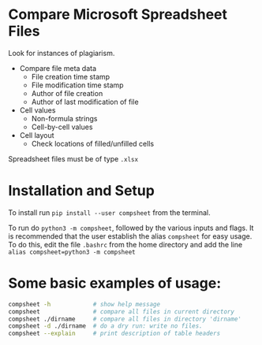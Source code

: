 # Compare Microsoft Spreadsheet Files

Look for instances of plagiarism. 

* Compare file meta data
    * File creation time stamp
    * File modification time stamp
    * Author of file creation 
    * Author of last modification of file
* Cell values
    * Non-formula strings
    * Cell-by-cell values
* Cell layout
    * Check locations of filled/unfilled cells

Spreadsheet files must be of type `.xlsx`

# Installation and Setup

To install run `pip install --user compsheet` from the terminal. 

To run do `python3 -m compsheet`, followed by the various inputs and flags. It is recommended that the user establish the alias `compsheet` for easy usage. 
To do this, edit the file `.bashrc` from the home directory and add the line `alias compsheet=python3 -m compsheet`


# Some basic examples of usage:

```bash
compsheet -h            # show help message
compsheet               # compare all files in current directory
compsheet ./dirname     # compare all files in directory 'dirname'
compsheet -d ./dirname  # do a dry run: write no files. 
compsheet --explain     # print description of table headers
```
